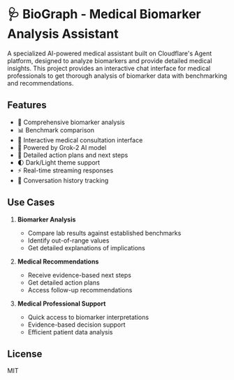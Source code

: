 # 🩺 BioGraph - Medical Biomarker Analysis Assistant

A specialized AI-powered medical assistant built on Cloudflare's Agent platform, designed to analyze biomarkers and provide detailed medical insights. This project provides an interactive chat interface for medical professionals to get thorough analysis of biomarker data with benchmarking and recommendations.

## Features

- 🔬 Comprehensive biomarker analysis
- 📊 Benchmark comparison
- 💬 Interactive medical consultation interface
- 🧠 Powered by Grok-2 AI model
- 🎯 Detailed action plans and next steps
- 🌓 Dark/Light theme support
- ⚡️ Real-time streaming responses
- 🔄 Conversation history tracking



## Use Cases

1. **Biomarker Analysis**
   - Compare lab results against established benchmarks
   - Identify out-of-range values
   - Get detailed explanations of implications

2. **Medical Recommendations**
   - Receive evidence-based next steps
   - Get detailed action plans
   - Access follow-up recommendations

3. **Medical Professional Support**
   - Quick access to biomarker interpretations
   - Evidence-based decision support
   - Efficient patient data analysis

## License

MIT
